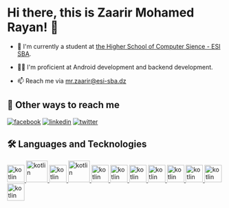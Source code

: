 # Hi there, this is Zaarir Mohamed Rayan! 👋

 - 🏫 I'm currently a student at [the Higher School of Computer Sience - ESI SBA](https://katherineoelsner.com/).

 - 🙋‍♂️ I'm proficient at Android development and backend development.

 - 📫 Reach me via [mr.zaarir@esi-sba.dz](mailto:mr.zaarir@esi-sba.dz)

## 🔗 Other ways to reach me
[![facebook](https://img.shields.io/badge/-Facebook-blue?style=flat-square&labelColor=blue&logo=facebook&logoColor=white&link=https://www.facebook.com/andresecco.fanpage/)](https://www.facebook.com/profile.php?id=100012635053612)
[![linkedin](https://img.shields.io/badge/linkedin-0A66C2?style=for-the-badge&logo=linkedin&logoColor=white)](https://www.linkedin.com/in/mohamed-zaarir-b24573265/)
[![twitter](https://img.shields.io/badge/twitter-1DA1F2?style=for-the-badge&logo=twitter&logoColor=white)](https://x.com/mohamedzaarir1)

## 🛠 Languages and Tecknologies

<a href="https://upload.wikimedia.org/wikipedia/commons/c/c1/Android_Studio_icon_%282023%29.svg">
    <img src="https://upload.wikimedia.org/wikipedia/commons/c/c1/Android_Studio_icon_%282023%29.svg" alt="kotlin" style="width:40px; height:40px;"/>
</a>
<a href="https://brandslogos.com/wp-content/uploads/images/large/java-logo-1.png">
    <img src="https://brandslogos.com/wp-content/uploads/images/large/java-logo-1.png" alt="kotlin" style="width:50px; height:50px;"/>
</a>
<a href="https://user-images.githubusercontent.com/103866722/177941491-1947c6b0-6e38-4880-8bd7-01dac36165df.png">
    <img src="https://user-images.githubusercontent.com/103866722/177941491-1947c6b0-6e38-4880-8bd7-01dac36165df.png" alt="kotlin" style="width:40px; height:40px;"/>
</a>
<a href="https://blogger.googleusercontent.com/img/b/R29vZ2xl/AVvXsEjC97Z8BResg5dlPqczsRCFhP6zewWX0X0e7fVPG-G7PuUZwwZVsi9OPoqJYkgqT2h0FI95SsmWzVEgpt8b8HAqFiIxZ98TFtY4lE0b8UrtVJ2HrJebRwl6C9DslsQDl9KnBIrdHS6LtkY/s1600/jetpack+compose+icon_RGB.png">
    <img src="https://blogger.googleusercontent.com/img/b/R29vZ2xl/AVvXsEjC97Z8BResg5dlPqczsRCFhP6zewWX0X0e7fVPG-G7PuUZwwZVsi9OPoqJYkgqT2h0FI95SsmWzVEgpt8b8HAqFiIxZ98TFtY4lE0b8UrtVJ2HrJebRwl6C9DslsQDl9KnBIrdHS6LtkY/s1600/jetpack+compose+icon_RGB.png" alt="kotlin" style="width:50px; height:50px;"/>
</a>
<a href="https://seeklogo.com/images/C/compose-multiplatform-logo-49E1D09D49-seeklogo.com.png">
    <img src="https://seeklogo.com/images/C/compose-multiplatform-logo-49E1D09D49-seeklogo.com.png" alt="kotlin" style="width:40px; height:40px;"/>
</a>
<a href="https://camo.githubusercontent.com/f76ca013b330e2bffb000dfd1f5487432ead1d7c6f489b6051a5ac5853ea4c78/68747470733a2f2f63646e2e6a7364656c6976722e6e65742f67682f64657669636f6e732f64657669636f6e2f69636f6e732f706f737467726573716c2f706f737467726573716c2d6f726967696e616c2e737667">
    <img src="https://camo.githubusercontent.com/f76ca013b330e2bffb000dfd1f5487432ead1d7c6f489b6051a5ac5853ea4c78/68747470733a2f2f63646e2e6a7364656c6976722e6e65742f67682f64657669636f6e732f64657669636f6e2f69636f6e732f706f737467726573716c2f706f737467726573716c2d6f726967696e616c2e737667" alt="kotlin" style="width:40px; height:40px;"/>
</a>
<a href="https://upload.wikimedia.org/wikipedia/commons/thumb/c/c7/Google_Material_Design_Logo.svg/1024px-Google_Material_Design_Logo.svg.png">
    <img src="https://upload.wikimedia.org/wikipedia/commons/thumb/c/c7/Google_Material_Design_Logo.svg/1024px-Google_Material_Design_Logo.svg.png" alt="kotlin" style="width:40px; height:40px;"/>
</a>
<a href="https://camo.githubusercontent.com/67135dbb34c06b25e9657820b5fc1b877e9f40d0663f375d43626599e0bc8382/68747470733a2f2f63646e2e73696d706c6569636f6e732e6f72672f646f636b65722f323439364544">
    <img src="https://camo.githubusercontent.com/67135dbb34c06b25e9657820b5fc1b877e9f40d0663f375d43626599e0bc8382/68747470733a2f2f63646e2e73696d706c6569636f6e732e6f72672f646f636b65722f323439364544" alt="kotlin" style="width:40px; height:40px;"/>
</a>
<a href="https://camo.githubusercontent.com/d1652ce9d9e41d898ea03bd8772e8accb903947dc6bba2a410d76462f7d63d1b/68747470733a2f2f63646e2e6a7364656c6976722e6e65742f67682f64657669636f6e732f64657669636f6e2f69636f6e732f707974686f6e2f707974686f6e2d6f726967696e616c2e737667">
    <img src="https://camo.githubusercontent.com/d1652ce9d9e41d898ea03bd8772e8accb903947dc6bba2a410d76462f7d63d1b/68747470733a2f2f63646e2e6a7364656c6976722e6e65742f67682f64657669636f6e732f64657669636f6e2f69636f6e732f707974686f6e2f707974686f6e2d6f726967696e616c2e737667" alt="kotlin" style="width:40px; height:40px;"/>
</a>
<a href="https://resources.jetbrains.com/storage/products/company/brand/logos/Ktor_icon.png">
    <img src="https://resources.jetbrains.com/storage/products/company/brand/logos/Ktor_icon.png" alt="kotlin" style="width:40px; height:40px;"/>
</a>
<a href="https://camo.githubusercontent.com/2ea2f5d54a9fda39c543ef1d1948b6e5b1fba0798b383963b5550de7c4eb16ee/68747470733a2f2f63646e2e6a7364656c6976722e6e65742f67682f64657669636f6e732f64657669636f6e2f69636f6e732f646a616e676f2f646a616e676f2d706c61696e2e737667">
    <img src="https://camo.githubusercontent.com/2ea2f5d54a9fda39c543ef1d1948b6e5b1fba0798b383963b5550de7c4eb16ee/68747470733a2f2f63646e2e6a7364656c6976722e6e65742f67682f64657669636f6e732f64657669636f6e2f69636f6e732f646a616e676f2f646a616e676f2d706c61696e2e737667" alt="kotlin" style="width:40px; height:40px;"/>
</a>
<a href="https://upload.wikimedia.org/wikipedia/commons/c/c1/Android_Studio_icon_%282023%29.svg">
    <img src="https://upload.wikimedia.org/wikipedia/commons/c/c1/Android_Studio_icon_%282023%29.svg" alt="kotlin" style="width:40px; height:40px;"/>
</a>
